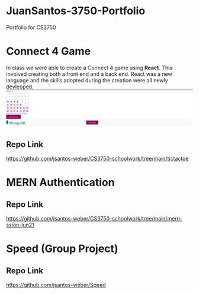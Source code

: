 # JuanSantos-3750-Portfolio
Portfolio for CS3750

# Connect 4 Game
In class we were able to create a Connect 4 game using **React**. This involved creating both a front end and a back end. React was a new language and the skills adopted during the creation were all newly devleoped. 
![Connect 4](https://github.com/jsantos-weber/JuanSantos-3750-Portfolio/blob/main/img/Game%20Over.png)
## Repo Link
https://github.com/jsantos-weber/CS3750-schoolwork/tree/main/tictactoe

# MERN Authentication

## Repo Link
https://github.com/jsantos-weber/CS3750-schoolwork/tree/main/mern-ssion-jun21

# Speed (Group Project)


## Repo Link
https://github.com/jsantos-weber/Speed
